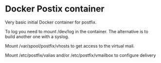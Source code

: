 
# Docker Postix container

Very basic initial Docker container for postfix. 

To log you need to mount /dev/log in the container. The alternative is to build another one
with a syslog. 

Mount /var/spool/postfix/vhosts to get access to the virtual mail.

Mount /etc/postfix/valias and/or /etc/postfix/vmailbox to configure delivery

